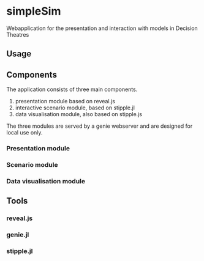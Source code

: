 # simpleSim

Webapplication for the presentation and interaction with models in Decision Theatres
## Usage


## Components

The application consists of three main components. 

1. presentation module based on reveal.js
2. interactive scenario module, based on stipple.jl
3. data visualisation module, also based on stipple.js

The three modules are served by a genie webserver and are designed for local use only.

### Presentation module

### Scenario module

### Data visualisation module


## Tools

### reveal.js

### genie.jl

### stipple.jl